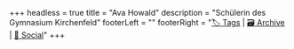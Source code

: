 +++
headless = true
title = "Ava Howald"
description = "Schülerin des Gymnasium Kirchenfeld"
footerLeft = ""
footerRight = "[🏷️ Tags](/tags/) | [🗃️ Archive](/posts/) | [📣 Social](https://www.lernblog.org)"
+++
